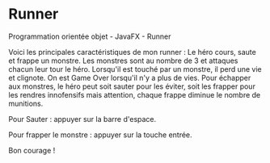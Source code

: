 # Runner
Programmation orientée objet - JavaFX - Runner

Voici les principales caractéristiques de mon runner : 
Le héro cours, saute et frappe un monstre. 
Les monstres sont au nombre de 3 et attaques chacun leur tour le héro.
Lorsqu'il est touché par un monstre, il perd une vie et clignote. On est Game Over lorsqu'il n'y a plus de vies.
Pour échapper aux monstres, le héro peut soit sauter pour les éviter, soit les frapper pour les rendres innofensifs mais attention, chaque frappe diminue le nombre de munitions.

Pour Sauter : appuyer sur la barre d'espace.

Pour frapper le monstre : appuyer sur la touche entrée.

Bon courage !
